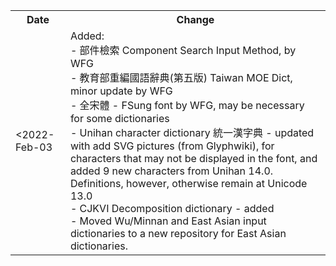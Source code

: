 <table><tr><th>Date</th><th>Change</th></tr><tr><td><2022-Feb-03</td><td>Added:<br>
                  - 部件檢索 Component Search Input Method, by WFG<br>
                  - 教育部重編國語辭典(第五版) Taiwan MOE Dict, minor update by WFG<br>
                  - 全宋體 - FSung font by WFG, may be necessary for some dictionaries<br>
                  - Unihan character dictionary 統一漢字典 - updated with add SVG pictures (from Glyphwiki), for characters that may not be displayed in the font, and added 9 new characters from Unihan 14.0.  Definitions, however, otherwise remain at Unicode 13.0<br>
                  - CJKVI Decomposition dictionary - added<br>
                  - Moved Wu/Minnan and East Asian input dictionaries to a new repository for East Asian dictionaries.</td></tr></table>

